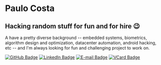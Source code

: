 # Paulo Costa

## Hacking random stuff for fun and for hire 😉

A have a pretty diverse background -- embedded systems, biometrics, algorithm design and optimization, datacenter automation, android hacking, etc -- and I'm always looking for fun and challenging project to work on.

[![GitHub Badge](https://img.shields.io/badge/GitHub-100000?style=for-the-badge&logo=github&logoColor=white)](https://paulo.costa.nom.br/github)
[![LinkedIn Badge](https://img.shields.io/badge/LinkedIn-0077B5?style=for-the-badge&logo=linkedin&logoColor=white)](https://paulo.costa.nom.br/linkedin)
[![E-mail Badge](https://img.shields.io/badge/E--mail-D14836?style=for-the-badge&logo=gmail&logoColor=white)](mailto:eu@paulo.costa.nom.br)
[![VCard Badge](https://img.shields.io/badge/VCard-E4405F?style=for-the-badge)](https://paulo.costa.nom.br/vcard?inline_photo=true)
